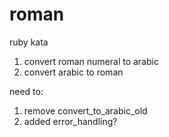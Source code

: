# roman
ruby kata

1. convert roman numeral to arabic
2. convert arabic to roman

need to:

1. remove convert_to_arabic_old
2. added error_handling?
